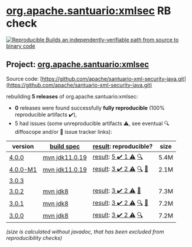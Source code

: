 [org.apache.santuario:xmlsec](https://central.sonatype.com/artifact/org.apache.santuario/xmlsec/versions) RB check
=======

[![Reproducible Builds](https://reproducible-builds.org/images/logos/rb.svg) an independently-verifiable path from source to binary code](https://reproducible-builds.org/)

## Project: [org.apache.santuario:xmlsec](https://central.sonatype.com/artifact/org.apache.santuario/xmlsec/versions)

Source code: [https://github.com/apache/santuario-xml-security-java.git](https://github.com/apache/santuario-xml-security-java.git)

rebuilding **5 releases** of org.apache.santuario:xmlsec:
- **0** releases were found successfully **fully reproducible** (100% reproducible artifacts :heavy_check_mark:),
- 5 had issues (some unreproducible artifacts :warning:, see eventual :mag: diffoscope and/or :memo: issue tracker links):

| version | [build spec](/BUILDSPEC.md) | [result](https://reproducible-builds.org/docs/jvm/): reproducible? | size |
| -- | --------- | ------ | -- |
| [4.0.0](https://central.sonatype.com/artifact/org.apache.santuario/xmlsec/4.0.0/pom) | [mvn jdk11.0.19](xmlsec-4.0.0.buildspec) | [result](xmlsec-4.0.0.buildinfo): [5 :heavy_check_mark:  1 :warning:](xmlsec-4.0.0.buildcompare) [:mag:](xmlsec-4.0.0.diffoscope) | 5.4M |
| [4.0.0-M1](https://central.sonatype.com/artifact/org.apache.santuario/xmlsec/4.0.0-M1/pom) | [mvn jdk11.0.19](xmlsec-4.0.0-M1.buildspec) | [result](xmlsec-4.0.0-M1.buildinfo): [3 :heavy_check_mark:  2 :warning:](xmlsec-4.0.0-M1.buildcompare) [:mag:](xmlsec-4.0.0-M1.diffoscope) [:memo:](https://github.com/apache/santuario-xml-security-java/pull/77) | 2.1M |
| [3.0.3](https://central.sonatype.com/artifact/org.apache.santuario/xmlsec/3.0.3/pom) | | | |
| [3.0.2](https://central.sonatype.com/artifact/org.apache.santuario/xmlsec/3.0.2/pom) | [mvn jdk8](xmlsec-3.0.2.buildspec) | [result](xmlsec-3.0.2.buildinfo): [3 :heavy_check_mark:  2 :warning:](xmlsec-3.0.2.buildcompare) [:memo:](https://github.com/apache/santuario-xml-security-java/pull/77) | 7.3M |
| [3.0.1](https://central.sonatype.com/artifact/org.apache.santuario/xmlsec/3.0.1/pom) | [mvn jdk8](xmlsec-3.0.1.buildspec) | [result](xmlsec-3.0.1.buildinfo): [3 :heavy_check_mark:  2 :warning:](xmlsec-3.0.1.buildcompare) [:mag:](xmlsec-3.0.1.diffoscope) [:memo:](https://github.com/apache/santuario-xml-security-java/pull/77) | 7.2M |
| [3.0.0](https://central.sonatype.com/artifact/org.apache.santuario/xmlsec/3.0.0/pom) | [mvn jdk8](xmlsec-3.0.0.buildspec) | [result](xmlsec-3.0.0.buildinfo): [3 :heavy_check_mark:  2 :warning:](xmlsec-3.0.0.buildcompare) [:mag:](xmlsec-3.0.0.diffoscope) | 7.2M |

<i>(size is calculated without javadoc, that has been excluded from reproducibility checks)</i>
